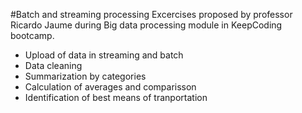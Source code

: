 #Batch and streaming processing
Excercises proposed by professor Ricardo Jaume during Big data processing module in KeepCoding bootcamp.
- Upload of data in streaming and batch
- Data cleaning
- Summarization by categories
- Calculation of averages and comparisson 
- Identification of best means of tranportation 
